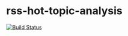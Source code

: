 # rss-hot-topic-analysis

[![Build Status](https://travis-ci.com/Guy-Incognito/rss-hot-topic-analysis.svg?branch=master)](https://travis-ci.com/Guy-Incognito/rss-hot-topic-analysis)
